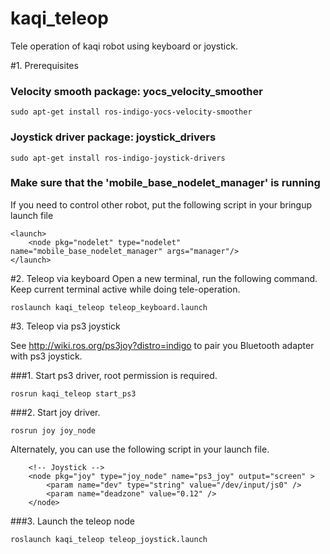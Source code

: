 # kaqi_teleop
Tele operation of kaqi robot using keyboard or joystick.

#1. Prerequisites

### Velocity smooth package: yocs_velocity_smoother
```
sudo apt-get install ros-indigo-yocs-velocity-smoother
```

### Joystick driver package: joystick_drivers
```
sudo apt-get install ros-indigo-joystick-drivers
```

### Make sure that the 'mobile_base_nodelet_manager' is running
If you need to control other robot, put the following script in your bringup launch file
```
<launch>
    <node pkg="nodelet" type="nodelet" name="mobile_base_nodelet_manager" args="manager"/>
</launch>
```

#2. Teleop via keyboard
Open a new terminal, run the following command. Keep current terminal active while doing tele-operation.
```
roslaunch kaqi_teleop teleop_keyboard.launch
```

#3. Teleop via ps3 joystick

See http://wiki.ros.org/ps3joy?distro=indigo to pair you Bluetooth adapter with ps3 joystick.

###1. Start ps3 driver, root permission is required.
```
rosrun kaqi_teleop start_ps3
```

###2. Start joy driver.
```
rosrun joy joy_node
```
Alternately, you can use the following script in your launch file.
```
    <!-- Joystick -->
    <node pkg="joy" type="joy_node" name="ps3_joy" output="screen" >
        <param name="dev" type="string" value="/dev/input/js0" />
        <param name="deadzone" value="0.12" />
    </node>
```

###3. Launch the teleop node
```
roslaunch kaqi_teleop teleop_joystick.launch
```
